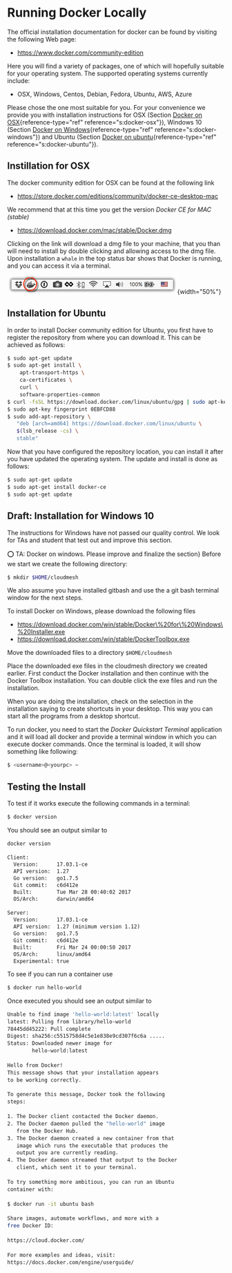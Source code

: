 # Running Docker Locally

The official installation documentation for docker can be found by
visiting the following Web page:

* <https://www.docker.com/community-edition>

Here you will find a variety of packages, one of which will hopefully
suitable for your operating system. The supported operating systems
currently include:

* OSX, Windows, Centos, Debian, Fedora, Ubuntu, AWS, Azure

Please chose the one most suitable for you. For your convenience we
provide you with installation instructions for OSX
(Section [Docker on OSX](#s:docker-osx){reference-type="ref"
reference="s:docker-osx"}), Windows 10
(Section [Docker on Windows](#s:docker-windows){reference-type="ref"
reference="s:docker-windows"}) and Ubuntu
(Section [Docker on ubuntu](#s:docker-ubuntu){reference-type="ref"
reference="s:docker-ubuntu"}).

## Instillation for OSX

The docker community edition for OSX can be found at the following link

* <https://store.docker.com/editions/community/docker-ce-desktop-mac>

We recommend that at this time you get the version *Docker CE for MAC
(stable)*

* <https://download.docker.com/mac/stable/Docker.dmg>

Clicking on the link will download a dmg file to your machine, that you
than will need to install by double clicking and allowing access to the
dmg file. Upon installation a `whale` in the top status bar shows that
Docker is running, and you can access it via a terminal.

![Docker integrated in the menu bar on OSX](images/whale-in-menu-bar.png){width="50%"}

## Installation for Ubuntu

In order to install Docker community edition for Ubuntu, you first have
to register the repository from where you can download it. This can be
achieved as follows:

```bash
$ sudo apt-get update
$ sudo apt-get install \
    apt-transport-https \
    ca-certificates \
    curl \
    software-properties-common
$ curl -fsSL https://download.docker.com/linux/ubuntu/gpg | sudo apt-key add -
$ sudo apt-key fingerprint 0EBFCD88
$ sudo add-apt-repository \
   "deb [arch=amd64] https://download.docker.com/linux/ubuntu \
   $(lsb_release -cs) \
   stable"
```

Now that you have configured the repository location, you can install it
after you have updated the operating system. The update and install is
done as follows:

```bash
$ sudo apt-get update
$ sudo apt-get install docker-ce
$ sudo apt-get update
```

## Draft: Installation for Windows 10

The instructions for Windows have not passed our quality control. We
look for TAs and student that test out and improve this section.

:o: TA: Docker on windows. Please improve and finalize the section}
Before we start we create the following directory:

```bash
$ mkdir $HOME/cloudmesh
```

We also assume you have installed gitbash and use the a git bash
terminal window for the next steps.

To install Docker on Windows, please download the following files

* <https://download.docker.com/win/stable/Docker\%20for\%20Windows\%20Installer.exe>
* <https://download.docker.com/win/stable/DockerToolbox.exe>

Move the downloaded files to a directory `$HOME/cloudmesh`

Place the downloaded exe files in the cloudmesh directory we created
earlier. First conduct the Docker installation and then continue with
the Docker Toolbox installation. You can double click the exe files and
run the installation.

When you are doing the installation, check on the selection in the
installation saying to create shortcuts in your desktop. This way you
can start all the programs from a desktop shortcut.

To run docker, you need to start the *Docker Quickstart Terminal*
application and it will load all docker and provide a terminal window in
which you can execute docker commands. Once the terminal is loaded, it
will show something like following:

```bash
$ <username>@<yourpc> ~
```

## Testing the Install

To test if it works execute the following commands in a terminal:

```bash
$ docker version
```

You should see an output similar to

    docker version

    Client:
      Version:      17.03.1-ce
      API version:  1.27
      Go version:   go1.7.5
      Git commit:   c6d412e
      Built:        Tue Mar 28 00:40:02 2017
      OS/Arch:      darwin/amd64

    Server:
      Version:      17.03.1-ce
      API version:  1.27 (minimum version 1.12)
      Go version:   go1.7.5
      Git commit:   c6d412e
      Built:        Fri Mar 24 00:00:50 2017
      OS/Arch:      linux/amd64
      Experimental: true

To see if you can run a container use

```bash
$ docker run hello-world
```

Once executed you should see an output similar to

```bash
Unable to find image 'hello-world:latest' locally
latest: Pulling from library/hello-world
78445dd45222: Pull complete 
Digest: sha256:c5515758d4c5e1e838e9cd307f6c6a .....
Status: Downloaded newer image for
        hello-world:latest

Hello from Docker!
This message shows that your installation appears
to be working correctly.

To generate this message, Docker took the following
steps:

1. The Docker client contacted the Docker daemon.
2. The Docker daemon pulled the "hello-world" image 
   from the Docker Hub.
3. The Docker daemon created a new container from that 
   image which runs the executable that produces the 
   output you are currently reading.
4. The Docker daemon streamed that output to the Docker 
   client, which sent it to your terminal.

To try something more ambitious, you can run an Ubuntu
container with:

$ docker run -it ubuntu bash

Share images, automate workflows, and more with a
free Docker ID:

https://cloud.docker.com/

For more examples and ideas, visit:
https://docs.docker.com/engine/userguide/
```
